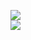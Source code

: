 [![](https://img.shields.io/badge/Made%20With-Github%20Spray-lightgrey.svg?style=for-the-badge&logo=github)](https://github.com/Annihil/github-spray#2238)  
[![](https://i.imgur.com/2DrTn0Z.gif)](https://github.com/Annihil/github-spray)
